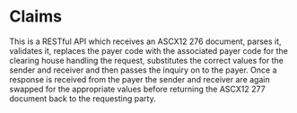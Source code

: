 # Claims

This is a RESTful API which receives an ASCX12 276 document, parses it, validates it, replaces the payer code with the associated payer code for the clearing house handling the request, substitutes the correct values for the sender and receiver and then passes the inquiry on to the payer. Once a response is received from the payer the sender and receiver are again swapped for the appropriate values before returning the ASCX12 277 document back to the requesting party.  